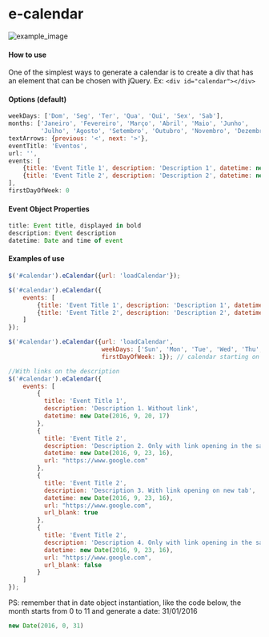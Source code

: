 e-calendar
==========

<img src="https://raw.githubusercontent.com/jhonis/e-calendar/master/example/example.png" alt="example_image"/>

#### How to use
  One of the simplest ways to generate a calendar is to create a div that has an element that can be chosen with jQuery. Ex: ```<div id="calendar"></div>```

#### Options (default)
```JavaScript
weekDays: ['Dom', 'Seg', 'Ter', 'Qua', 'Qui', 'Sex', 'Sab'],
months: ['Janeiro', 'Fevereiro', 'Março', 'Abril', 'Maio', 'Junho',
         'Julho', 'Agosto', 'Setembro', 'Outubro', 'Novembro', 'Dezembro'],
textArrows: {previous: '<', next: '>'},
eventTitle: 'Eventos',
url: '',
events: [
    {title: 'Event Title 1', description: 'Description 1', datetime: new Date(2016, 0, 12, 17)},
    {title: 'Event Title 2', description: 'Description 2', datetime: new Date(2016, 0, 23, 16)}
],
firstDayOfWeek: 0
```
#### Event Object Properties
```JavaScript
title: Event title, displayed in bold
description: Event description
datetime: Date and time of event
```

#### Examples of use
```JavaScript
$('#calendar').eCalendar({url: 'loadCalendar'});

$('#calendar').eCalendar({
	events: [
	    {title: 'Event Title 1', description: 'Description 1', datetime: new Date(2016, 0, 12, 17)},
	    {title: 'Event Title 2', description: 'Description 2', datetime: new Date(2016, 0, 23, 16)}
	]
});

$('#calendar').eCalendar({url: 'loadCalendar',
                          weekDays: ['Sun', 'Mon', 'Tue', 'Wed', 'Thu', 'Fri', 'Sat'],
                          firstDayOfWeek: 1}); // calendar starting on monday | (0 - 6: week days format)

//With links on the description
$('#calendar').eCalendar({
    events: [
        {
          title: 'Event Title 1', 
          description: 'Description 1. Without link', 
          datetime: new Date(2016, 9, 20, 17) 
        },
        {
          title: 'Event Title 2', 
          description: 'Description 2. Only with link opening in the same tab', 
          datetime: new Date(2016, 9, 23, 16), 
          url: "https://www.google.com"
        },
        {
          title: 'Event Title 2', 
          description: 'Description 3. With link opening on new tab', 
          datetime: new Date(2016, 9, 23, 16), 
          url: "https://www.google.com", 
          url_blank: true
        },
        {
          title: 'Event Title 2', 
          description: 'Description 4. Only with link opening in the same tab', 
          datetime: new Date(2016, 9, 23, 16), 
          url: "https://www.google.com", 
          url_blank: false
        }
    ]
});
```

PS: remember that in date object instantiation, like the code below, the month starts from 0 to 11 and generate a date: 31/01/2016
```JavaScript
new Date(2016, 0, 31)
```
